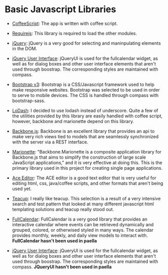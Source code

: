 # Basic Javascript Libraries

-  [CoffeeScript](http://coffeescript.org/):
   The app is written with coffee script.
  
-  [Requirejs](http://requirejs.org):
   This library is required to load the other modules.
   
-  [jQuery](http://jquery.com/): 
   jQuery is a very good for selecting and maninpulating elements in the DOM.

-  [jQuery User Interface](http://jqueryui.com/): 
   jQueryUI is used for the fullcalendar widget, as well as for dialog boxes 
   and other user interface elements that aren't used through boostrap.  The 
   corresponding styles are maintained with compass.

-  [Bootstrap v3](http://getbootstrap.com/): 
   Bootstrap is a CSS/Javascript framework used to help make responsive 
   websites.  Bootstrap was selected to be used in order to serve to 
   mobile devices.  The CSS is handled through compass with bootstrap-sass.
   
-  [LoDash](FIXME): 
   I decided to use lodash instead of underscore.  Quite a few of the
   utilities provided by this library are easily handled with coffee script,
   however, backbone and marionette depend on this library.

-  [Backbone.js](http://backbonejs.org/): 
   Backbone is an excellent library that provides an api to make very 
   rich views tied to models that are seamlessly synchronized with 
   the server via a REST interface.

-  [Marionette](http://marionettejs.com/):
   "Backbone.Marionette is a composite application library for 
   Backbone.js that aims to simplify the construction of large scale 
   JavaScript applications," and it is very effective at doing this.
   This is the primary library used in this project for creating 
   single page applications.

-  [Ace Editor](http://ace.c9.io/#nav=about): 
   The ACE editor is a good text editor that is very useful for 
   editing html, css, java/coffee scripts, and other formats that
   aren't being used yet.
   
-  [Teacup](http://goodeggs.github.io/teacup/):
   I really like teacup.  This selection is a result of a
   very intensive search and test pattern that looked at
   many different javascript html templating solutions and
   teacup really stood out.
   
-  [FullCalendar](http://arshaw.com/fullcalendar/): 
   FullCalendar is a very good library that provides an interactive 
   calendar where events can be retrieved dynamically and grouped, 
   colored, or otherwised styled in many ways.  The calendar provides 
   monthly, weekly, and daily view models to interact with.
   **FullCalendar hasn't been used in paella**

-  [jQuery User Interface](http://jqueryui.com/): 
   jQueryUI is used for the fullcalendar widget, as well as for dialog boxes 
   and other user interface elements that aren't used through boostrap.  The 
   corresponding styles are maintained with compass.
   **JQueryUI hasn't been used in paella**

